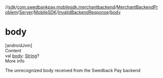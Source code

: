 //[sdk](../../../../../../index.md)/[com.swedbankpay.mobilesdk.merchantbackend](../../../../index.md)/[MerchantBackendProblem](../../../index.md)/[Server](../../index.md)/[MobileSDK](../index.md)/[InvalidBackendResponse](index.md)/[body](body.md)



# body  
[androidJvm]  
Content  
val [body](body.md): [String](https://kotlinlang.org/api/latest/jvm/stdlib/kotlin/-string/index.html)?  
More info  


The unrecognized body received from the Swedback Pay backend

  



